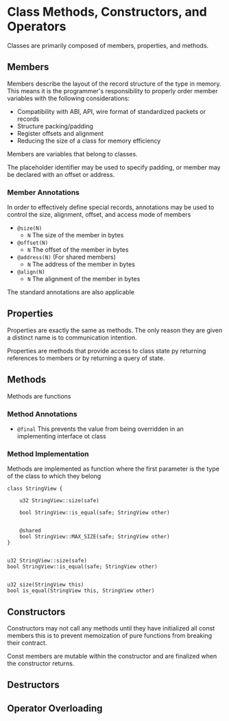 # Class Methods, Constructors, and Operators

Classes are primarily composed of members, properties, and methods.

## Members

Members describe the layout of the record structure of the type in memory.
This means it is the programmer's responsibility to properly order member variables with the following considerations:

- Compatibility with ABI, API, wire format of standardized packets or records
- Structure packing/padding
- Register offsets and alignment
- Reducing the size of a class for memory efficiency

Members are variables that belong to classes.

The placeholder identifier may be used to specify padding, or member may be
declared with an offset or address.

### Member Annotations

In order to effectively define special records, annotations may be used to control the size, alignment, offset, and access mode of members

- `@size(N)`
  - `N` The size of the member in bytes
- `@offset(N)`
  - `N` The offset of the member in bytes
- `@address(N)` (For shared members)
  - `N` The address of the member in bytes
- `@align(N)`
  - `N` The alignment of the member in bytes

The standard annotations are also applicable

## Properties

Properties are exactly the same as methods. The only reason they are given a distinct name is to communication intention.

Properties are methods that provide access to class state py returning references to members or by returning a query of state.

## Methods

Methods are functions

### Method Annotations

- `@final` This prevents the value from being overridden in an implementing interface ot class

### Method Implementation

Methods are implemented as function where the first parameter is the type of the class to which they belong

```mj
class StringView {

    u32 StringView::size(safe)

    bool StringView::is_equal(safe; StringView other)


    @shared
    bool StringView::MAX_SIZE(safe; StringView other)
}


u32 StringView::size(safe)
bool StringView::is_equal(safe; StringView other)


u32 size(StringView this)
bool is_equal(StringView this, StringView other)
```

## Constructors

Constructors may not call any methods until they have initialized all const members this is to prevent
memoization of pure functions from breaking their contract.

Const members are mutable within the constructor and are finalized when the constructor returns.

## Destructors

## Operator Overloading

